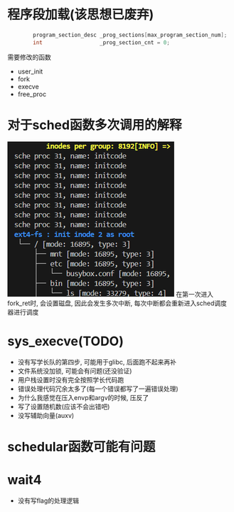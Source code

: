 # 程序段加载(该思想已废弃)
```cpp
		program_section_desc _prog_sections[max_program_section_num];
		int					 _prog_section_cnt = 0;
```
需要修改的函数
- user_init
- fork
- execve
- free_proc
# 对于sched函数多次调用的解释
![alt text](image-1.png)
在第一次进入fork_ret时, 会设置磁盘, 因此会发生多次中断, 每次中断都会重新进入sched调度器进行调度
# sys_execve(TODO)
- 没有写学长队的第四步, 可能用于glibc, 后面跑不起来再补
- 文件系统没加锁, 可能会有问题(还没验证)
- 用户栈设置时没有完全按照学长代码跑
- 错误处理代码冗余太多了(每一个错误都写了一遍错误处理)
- 为什么我感觉在压入envp和argv的时候, 压反了
- 写了设置随机数(应该不会出错吧)
- 没写辅助向量(auxv)

# schedular函数可能有问题

# wait4
- 没有写flag的处理逻辑